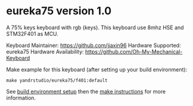 eureka75 version 1.0
===

A 75% keys keyboard with rgb (keys).
This keyboard use 8mhz HSE and STM32F401 as MCU.

Keyboard Maintainer: https://github.com/jiaxin96
Hardware Supported: eureka75
Hardware Availability: https://github.com/Oh-My-Mechanical-Keyboard 

Make example for this keyboard (after setting up your build environment):

    make yandrstudio/eureka75/f401:default

See [build environment setup](https://docs.qmk.fm/#/getting_started_build_tools) then the [make instructions](https://docs.qmk.fm/#/getting_started_make_guide) for more information.

